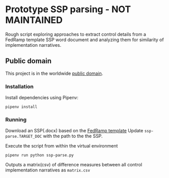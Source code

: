 # Prototype SSP parsing - NOT MAINTAINED

Rough script exploring approaches to extract control details from a FedRamp template SSP word document and analyzing them for similarity of implementation narratives.

## Public domain

This project is in the worldwide [public domain](LICENSE.md).

### Installation

Install dependencies using Pipenv:

```
pipenv install
```

### Running

Download an SSP(.docx) based on the [FedRamp template](https://www.fedramp.gov/templates/)
Update `ssp-parse.TARGET_DOC` with the path to the the SSP.

Execute the script from within the virtual environment

```
pipenv run python ssp-parse.py
```

Outputs a matrix(csv) of difference measures between all control implementation narratives as
`matrix.csv`
